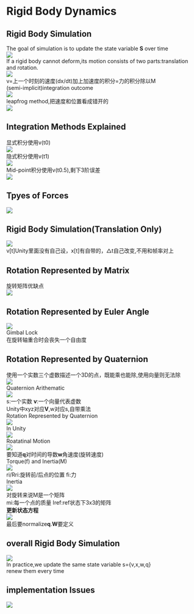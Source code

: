 # Rigid Body Dynamics
## Rigid Body Simulation
The goal of simulation is to update the state variable **S** over time<br>
![](https://github.com/ci-collection/Notes/blob/main/GAMES103/pictureA/Lecture03.png)<br>
If a rigid body cannot deform,its motion consists of two parts:translation and rotation.<br>
![](https://github.com/ci-collection/Notes/blob/main/GAMES103/pictureA/Lecture03a.png)<br>
v=上一个时刻的速度(dx/dt)加上加速度的积分=力的积分除以M<br>
(semi-implicit)integration outcome<br>
![](https://github.com/ci-collection/Notes/blob/main/GAMES103/pictureA/Lecture03e.png)<br>
leapfrog method,把速度和位置看成错开的<br>
![](https://github.com/ci-collection/Notes/blob/main/GAMES103/pictureA/Lecture03f.png)<br>
## Integration Methods Explained
显式积分使用v(t0)<br>
![](https://github.com/ci-collection/Notes/blob/main/GAMES103/pictureA/Lecture03b.png)<br>
隐式积分使用v(t1)<br>
![](https://github.com/ci-collection/Notes/blob/main/GAMES103/pictureA/Lecture03c.png)<br>
Mid-point积分使用v(t0.5),剩下3阶误差<br>
![](https://github.com/ci-collection/Notes/blob/main/GAMES103/pictureA/Lecture03d.png)<br>
## Tpyes of Forces
![](https://github.com/ci-collection/Notes/blob/main/GAMES103/pictureA/Lecture03g.png)<br>
## Rigid Body Simulation(Translation Only)
![](https://github.com/ci-collection/Notes/blob/main/GAMES103/pictureA/Lecture03h.png)<br>
v[t]Unity里面没有自己设，x[t]有自带的，△t自己改变,不用和帧率对上<br>
## Rotation Represented by Matrix
旋转矩阵优缺点<br>
![](https://github.com/ci-collection/Notes/blob/main/GAMES103/pictureA/Lecture03i.png)<br>
## Rotation Represented by Euler Angle
![](https://github.com/ci-collection/Notes/blob/main/GAMES103/pictureA/Lecture03j.png)<br>
Gimbal Lock<br>
在旋转轴重合时会丧失一个自由度<br>
## Rotation Represented by Quaternion
使用一个实数三个虚数描述一个3D的点，既能乘也能除,使用向量则无法除<br>
![](https://github.com/ci-collection/Notes/blob/main/GAMES103/pictureA/Lecture03k.png)<br>
Quaternion Arithematic<br>
![](https://github.com/ci-collection/Notes/blob/main/GAMES103/pictureA/Lecture03l.png)<br>
s:一个实数 **v**:一个向量代表虚数<br>
Unity中xyz对应**V**,w对应s,自带乘法<br>
Rotation Represented by Quaternion<br>
![](https://github.com/ci-collection/Notes/blob/main/GAMES103/pictureA/Lecture03m.png)<br>
In Unity<br>
![](https://github.com/ci-collection/Notes/blob/main/GAMES103/pictureA/Lecture03n.png)<br>
Roatatinal Motion<br>
![](https://github.com/ci-collection/Notes/blob/main/GAMES103/pictureA/Lecture03o.png)<br>
要知道**q**对时间的导数**w**角速度(旋转速度)<br>
Torque(f) and Inertia(M)<br>
![](https://github.com/ci-collection/Notes/blob/main/GAMES103/pictureA/Lecture03p.png)<br>
ri/Rri:旋转前/后点的位置 fi:力<br>
Inertia<br>
![](https://github.com/ci-collection/Notes/blob/main/GAMES103/pictureA/Lecture03q.png)<br>
对旋转来说M是一个矩阵<br>
mi:每一个点的质量 Iref:ref状态下3x3的矩阵<br>
**更新状态方程**<br>
![](https://github.com/ci-collection/Notes/blob/main/GAMES103/pictureA/Lecture03r.png)<br>
最后要normalize**q**.**W**要定义<br>
## overall Rigid Body Simulation
![](https://github.com/ci-collection/Notes/blob/main/GAMES103/pictureA/Lecture03s.png)<br>
In practice,we update the same state variable s={v,x,w,q}<br>
renew them every time<br>
## implementation Issues
![](https://github.com/ci-collection/Notes/blob/main/GAMES103/pictureA/Lecture03t.png)<br>




